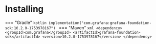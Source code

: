 # Installing

=== "Gradle"
    ```kotlin
    implementation("com.grafana:grafana-foundation-sdk:10.2.0-1753978167")
    ```
=== "Maven"
    ```xml
    <dependency>
        <groupId>com.grafana</groupId>
        <artifactId>grafana-foundation-sdk</artifactId>
        <version>10.2.0-1753978167</version>
    </dependency>
    ```

